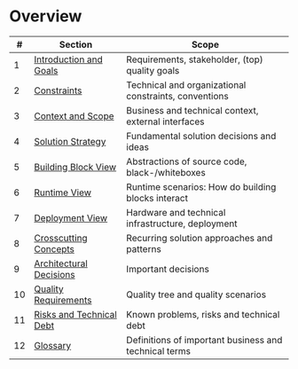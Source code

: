 # Overview

| **#** | **Section**                                                      | **Scope**                                             |
| ----- | ---------------------------------------------------------------- | ----------------------------------------------------- |
| 1     | [Introduction and Goals](../introduction-and-goals/index.md)     | Requirements, stakeholder, (top) quality goals        |
| 2     | [Constraints](../constraints/index.md)                           | Technical and organizational constraints, conventions |
| 3     | [Context and Scope](../context-and-scope/index.md)               | Business and technical context, external interfaces   |
| 4     | [Solution Strategy](../solution-strategy/index.md)               | Fundamental solution decisions and ideas              |
| 5     | [Building Block View](../building-block-view/index.md)           | Abstractions of source code, black-/whiteboxes        |
| 6     | [Runtime View](../runtime-view/index.md)                         | Runtime scenarios: How do building blocks interact    |
| 7     | [Deployment View ](../deployment-view/index.md)                  | Hardware and technical infrastructure, deployment     |
| 8     | [Crosscutting Concepts](../crosscutting-concepts/index.md)       | Recurring solution approaches and patterns            |
| 9     | [Architectural Decisions](../architectural-decisions/index.md)   | Important decisions                                   |
| 10    | [Quality Requirements](../quality-requirements/index.md)         | Quality tree and quality scenarios                    |
| 11    | [Risks and Technical Debt](../risks-and-technical-debt/index.md) | Known problems, risks and technical debt              |
| 12    | [Glossary](../glossary/index.md)                                 | Definitions of important business and technical terms |
